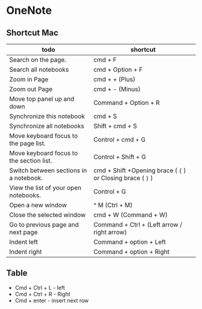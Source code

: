 # OneNote

## Shortcut Mac

| todo | shortcut |
|---|---|
| Search on the page. | cmd + F |
| Search all notebooks | cmd + Option + F |
| Zoom in Page | cmd + + (Plus) |
| Zoom out Page | cmd + - (Minus) |
| Move top panel up and down | Command + Option + R |
| Synchronize this notebook | cmd + S |
| Synchronize all notebooks | Shift + cmd + S |
| Move keyboard focus to the page list. | Control + cmd + G |
| Move keyboard focus to the section list. | Control + Shift + G |
| Switch between sections in a notebook. | cmd + Shift +Opening brace ( `{` ) or Closing brace ( `}` ) |
| View the list of your open notebooks. | Control + G |
| Open a new window | ^ M (Ctrl + M) |
| Close the selected window | cmd + W (Command + W) |
| Go to previous page and next page | Command + Ctrl + (Left arrow / right arrow) |
| Indent left  | Command + option + Left  |
| Indent right | Command + option + Right |

## Table

- Cmd + Ctrl + L - left
- Cmd + Ctrl + R - Right
- Cmd + enter - insert next row
